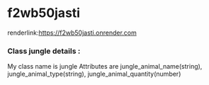 # f2wb50jasti

renderlink:https://f2wb50jasti.onrender.com

### Class jungle details :
My class name is jungle
Attributes are  jungle_animal_name(string), jungle_animal_type(string), jungle_animal_quantity(number)